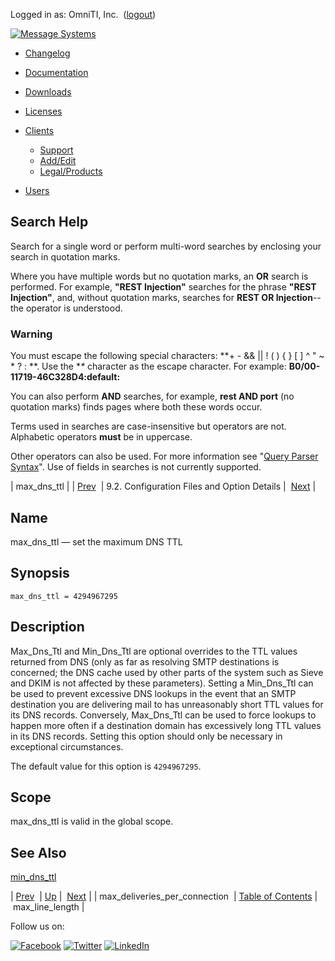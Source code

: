 Logged in as: OmniTI, Inc.  ([logout](https://support.messagesystems.com/logout.php))

[![Message Systems](https://support.messagesystems.com/images/ms-white205.png)](https://support.messagesystems.com/start.php) 

*   [Changelog](https://support.messagesystems.com/start.php?show=changelog)
*   [Documentation](https://support.messagesystems.com/docs/)
*   [Downloads](https://support.messagesystems.com/start.php)

*   [Licenses](https://support.messagesystems.com/license_summary.php)
*   <a href="">Clients</a>
    *   [Support](https://support.messagesystems.com/cs.php)
    *   [Add/Edit](https://support.messagesystems.com/edit_client.php)
    *   [Legal/Products](https://support.messagesystems.com/edit_products.php)
*   [Users](https://support.messagesystems.com/edit_customer.php)

## Search Help

Search for a single word or perform multi-word searches by enclosing your search in quotation marks.

Where you have multiple words but no quotation marks, an **OR** search is performed. For example, **"REST Injection"** searches for the phrase **"REST Injection"**, and, without quotation marks, searches for **REST OR Injection**--the operator is understood.

### Warning

You must escape the following special characters: **+ - && || ! ( ) { } [ ] ^ " ~ * ? : \**. Use the **\** character as the escape character. For example: **B0/00-11719-46C328D4\:default\:**

You can also perform **AND** searches, for example, **rest AND port** (no quotation marks) finds pages where both these words occur.

Terms used in searches are case-insensitive but operators are not. Alphabetic operators **must** be in uppercase.

Other operators can also be used. For more information see "[Query Parser Syntax](https://lucene.apache.org/core/old_versioned_docs/versions/3_0_0/queryparsersyntax.html)". Use of fields in searches is not currently supported.

| max_dns_ttl |
| [Prev](conf.ref.max_deliveries_per_connection.php)  | 9.2. Configuration Files and Option Details |  [Next](conf.ref.max_line_length.php) |

<a name="conf.ref.max_dns_ttl"></a>
## Name

max_dns_ttl — set the maximum DNS TTL

## Synopsis

`max_dns_ttl = 4294967295`

<a name="idp5670880"></a>
## Description

Max_Dns_Ttl and Min_Dns_Ttl are optional overrides to the TTL values returned from DNS (only as far as resolving SMTP destinations is concerned; the DNS cache used by other parts of the system such as Sieve and DKIM is not affected by these parameters). Setting a Min_Dns_Ttl can be used to prevent excessive DNS lookups in the event that an SMTP destination you are delivering mail to has unreasonably short TTL values for its DNS records. Conversely, Max_Dns_Ttl can be used to force lookups to happen more often if a destination domain has excessively long TTL values in its DNS records. Setting this option should only be necessary in exceptional circumstances.

The default value for this option is `4294967295`.

<a name="idp5674096"></a>
## Scope

max_dns_ttl is valid in the global scope.

<a name="idp5675728"></a>
## See Also

[min_dns_ttl](conf.ref.min_dns_ttl.php "min_dns_ttl")

| [Prev](conf.ref.max_deliveries_per_connection.php)  | [Up](conf.ref.files.php) |  [Next](conf.ref.max_line_length.php) |
| max_deliveries_per_connection  | [Table of Contents](index.php) |  max_line_length |

Follow us on:

[![Facebook](https://support.messagesystems.com/images/icon-facebook.png)](http://www.facebook.com/messagesystems) [![Twitter](https://support.messagesystems.com/images/icon-twitter.png)](http://twitter.com/#!/MessageSystems) [![LinkedIn](https://support.messagesystems.com/images/icon-linkedin.png)](http://www.linkedin.com/company/message-systems)